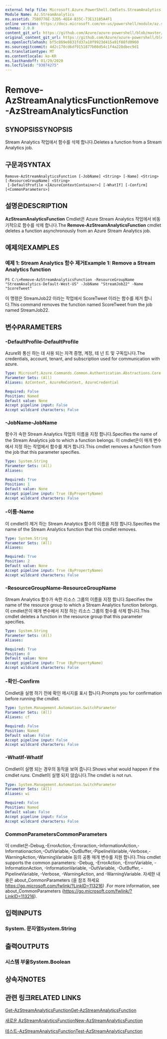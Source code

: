 ```yaml
---
external help file: Microsoft.Azure.PowerShell.Cmdlets.StreamAnalytics.dll-Help.xml
Module Name: Az.StreamAnalytics
ms.assetid: 75B0776E-32D5-4EE4-B35C-73E13185A4F1
online version: https://docs.microsoft.com/en-us/powershell/module/az.streamanalytics/remove-azstreamanalyticsfunction
schema: 2.0.0
content_git_url: https://github.com/Azure/azure-powershell/blob/master/src/StreamAnalytics/StreamAnalytics/help/Remove-AzStreamAnalyticsFunction.md
original_content_git_url: https://github.com/Azure/azure-powershell/blob/master/src/StreamAnalytics/StreamAnalytics/help/Remove-AzStreamAnalyticsFunction.md
ms.openlocfilehash: bf5c869e8831fd37a10f9923d415a91f88fd0960
ms.sourcegitcommit: 4d2c178cd6df9151877b08d54c1f4a228dbec9d1
ms.translationtype: MT
ms.contentlocale: ko-KR
ms.lasthandoff: 01/29/2020
ms.locfileid: "93874275"
---
```

# <span data-ttu-id="5288d-101">Remove-AzStreamAnalyticsFunction</span><span class="sxs-lookup"><span data-stu-id="5288d-101">Remove-AzStreamAnalyticsFunction</span></span>

## <span data-ttu-id="5288d-102">SYNOPSIS</span><span class="sxs-lookup"><span data-stu-id="5288d-102">SYNOPSIS</span></span>
<span data-ttu-id="5288d-103">Stream Analytics 작업에서 함수를 삭제 합니다.</span><span class="sxs-lookup"><span data-stu-id="5288d-103">Deletes a function from a Stream Analytics job.</span></span>

## <span data-ttu-id="5288d-104">구문과</span><span class="sxs-lookup"><span data-stu-id="5288d-104">SYNTAX</span></span>

```
Remove-AzStreamAnalyticsFunction [-JobName] <String> [-Name] <String> [-ResourceGroupName] <String>
 [-DefaultProfile <IAzureContextContainer>] [-WhatIf] [-Confirm] [<CommonParameters>]
```

## <span data-ttu-id="5288d-105">설명은</span><span class="sxs-lookup"><span data-stu-id="5288d-105">DESCRIPTION</span></span>
<span data-ttu-id="5288d-106">**AzStreamAnalyticsFunction** Cmdlet은 Azure Stream Analytics 작업에서 비동기적으로 함수를 삭제 합니다.</span><span class="sxs-lookup"><span data-stu-id="5288d-106">The **Remove-AzStreamAnalyticsFunction** cmdlet deletes a function asynchronously from an Azure Stream Analytics job.</span></span>

## <span data-ttu-id="5288d-107">예제의</span><span class="sxs-lookup"><span data-stu-id="5288d-107">EXAMPLES</span></span>

### <span data-ttu-id="5288d-108">예제 1: Stream Analytics 함수 제거</span><span class="sxs-lookup"><span data-stu-id="5288d-108">Example 1: Remove a Stream Analytics function</span></span>
```
PS C:\>Remove-AzStreamAnalyticsFunction -ResourceGroupName "StreamAnalytics-Default-West-US" -JobName "StreamJob22" -Name "ScoreTweet"
```

<span data-ttu-id="5288d-109">이 명령은 StreamJob22 이라는 작업에서 ScoreTweet 이라는 함수를 제거 합니다.</span><span class="sxs-lookup"><span data-stu-id="5288d-109">This command removes the function named ScoreTweet from the job named StreamJob22.</span></span>

## <span data-ttu-id="5288d-110">변수</span><span class="sxs-lookup"><span data-stu-id="5288d-110">PARAMETERS</span></span>

### <span data-ttu-id="5288d-111">-DefaultProfile</span><span class="sxs-lookup"><span data-stu-id="5288d-111">-DefaultProfile</span></span>
<span data-ttu-id="5288d-112">Azure와 통신 하는 데 사용 되는 자격 증명, 계정, 테 넌 트 및 구독입니다.</span><span class="sxs-lookup"><span data-stu-id="5288d-112">The credentials, account, tenant, and subscription used for communication with azure.</span></span>

```yaml
Type: Microsoft.Azure.Commands.Common.Authentication.Abstractions.Core.IAzureContextContainer
Parameter Sets: (All)
Aliases: AzContext, AzureRmContext, AzureCredential

Required: False
Position: Named
Default value: None
Accept pipeline input: False
Accept wildcard characters: False
```

### <span data-ttu-id="5288d-113">-JobName</span><span class="sxs-lookup"><span data-stu-id="5288d-113">-JobName</span></span>
<span data-ttu-id="5288d-114">함수가 속한 Stream Analytics 작업의 이름을 지정 합니다.</span><span class="sxs-lookup"><span data-stu-id="5288d-114">Specifies the name of the Stream Analytics job to which a function belongs.</span></span>
<span data-ttu-id="5288d-115">이 cmdlet은이 매개 변수에서 지정 하는 작업에서 함수를 제거 합니다.</span><span class="sxs-lookup"><span data-stu-id="5288d-115">This cmdlet removes a function from the job that this parameter specifies.</span></span>

```yaml
Type: System.String
Parameter Sets: (All)
Aliases:

Required: True
Position: 1
Default value: None
Accept pipeline input: True (ByPropertyName)
Accept wildcard characters: False
```

### <span data-ttu-id="5288d-116">-이름</span><span class="sxs-lookup"><span data-stu-id="5288d-116">-Name</span></span>
<span data-ttu-id="5288d-117">이 cmdlet이 제거 하는 Stream Analytics 함수의 이름을 지정 합니다.</span><span class="sxs-lookup"><span data-stu-id="5288d-117">Specifies the name of the Stream Analytics function that this cmdlet removes.</span></span>

```yaml
Type: System.String
Parameter Sets: (All)
Aliases:

Required: True
Position: 2
Default value: None
Accept pipeline input: True (ByPropertyName)
Accept wildcard characters: False
```

### <span data-ttu-id="5288d-118">-ResourceGroupName</span><span class="sxs-lookup"><span data-stu-id="5288d-118">-ResourceGroupName</span></span>
<span data-ttu-id="5288d-119">Stream Analytics 함수가 속한 리소스 그룹의 이름을 지정 합니다.</span><span class="sxs-lookup"><span data-stu-id="5288d-119">Specifies the name of the resource group to which a Stream Analytics function belongs.</span></span>
<span data-ttu-id="5288d-120">이 cmdlet은이 매개 변수에서 지정 하는 리소스 그룹의 함수를 삭제 합니다.</span><span class="sxs-lookup"><span data-stu-id="5288d-120">This cmdlet deletes a function in the resource group that this parameter specifies.</span></span>

```yaml
Type: System.String
Parameter Sets: (All)
Aliases:

Required: True
Position: 0
Default value: None
Accept pipeline input: True (ByPropertyName)
Accept wildcard characters: False
```

### <span data-ttu-id="5288d-121">-확인</span><span class="sxs-lookup"><span data-stu-id="5288d-121">-Confirm</span></span>
<span data-ttu-id="5288d-122">Cmdlet을 실행 하기 전에 확인 메시지를 표시 합니다.</span><span class="sxs-lookup"><span data-stu-id="5288d-122">Prompts you for confirmation before running the cmdlet.</span></span>

```yaml
Type: System.Management.Automation.SwitchParameter
Parameter Sets: (All)
Aliases: cf

Required: False
Position: Named
Default value: False
Accept pipeline input: False
Accept wildcard characters: False
```

### <span data-ttu-id="5288d-123">-WhatIf</span><span class="sxs-lookup"><span data-stu-id="5288d-123">-WhatIf</span></span>
<span data-ttu-id="5288d-124">Cmdlet이 실행 되는 경우의 동작을 보여 줍니다.</span><span class="sxs-lookup"><span data-stu-id="5288d-124">Shows what would happen if the cmdlet runs.</span></span>
<span data-ttu-id="5288d-125">Cmdlet이 실행 되지 않습니다.</span><span class="sxs-lookup"><span data-stu-id="5288d-125">The cmdlet is not run.</span></span>

```yaml
Type: System.Management.Automation.SwitchParameter
Parameter Sets: (All)
Aliases: wi

Required: False
Position: Named
Default value: False
Accept pipeline input: False
Accept wildcard characters: False
```

### <span data-ttu-id="5288d-126">CommonParameters</span><span class="sxs-lookup"><span data-stu-id="5288d-126">CommonParameters</span></span>
<span data-ttu-id="5288d-127">이 cmdlet은-Debug,-ErrorAction,-Erroraction,-InformationAction,-Informationaction,-OutVariable,-OutBuffer,-PipelineVariable,-Verbose,-WarningAction,-WarningVariable 등의 공통 매개 변수를 지원 합니다.</span><span class="sxs-lookup"><span data-stu-id="5288d-127">This cmdlet supports the common parameters: -Debug, -ErrorAction, -ErrorVariable, -InformationAction, -InformationVariable, -OutVariable, -OutBuffer, -PipelineVariable, -Verbose, -WarningAction, and -WarningVariable.</span></span> <span data-ttu-id="5288d-128">자세한 내용은 about_CommonParameters (을 참조 하세요 https://go.microsoft.com/fwlink/?LinkID=113216) .</span><span class="sxs-lookup"><span data-stu-id="5288d-128">For more information, see about_CommonParameters (https://go.microsoft.com/fwlink/?LinkID=113216).</span></span>

## <span data-ttu-id="5288d-129">입력</span><span class="sxs-lookup"><span data-stu-id="5288d-129">INPUTS</span></span>

### <span data-ttu-id="5288d-130">System. 문자열</span><span class="sxs-lookup"><span data-stu-id="5288d-130">System.String</span></span>

## <span data-ttu-id="5288d-131">출력</span><span class="sxs-lookup"><span data-stu-id="5288d-131">OUTPUTS</span></span>

### <span data-ttu-id="5288d-132">시스템 부울</span><span class="sxs-lookup"><span data-stu-id="5288d-132">System.Boolean</span></span>

## <span data-ttu-id="5288d-133">상속자</span><span class="sxs-lookup"><span data-stu-id="5288d-133">NOTES</span></span>

## <span data-ttu-id="5288d-134">관련 링크</span><span class="sxs-lookup"><span data-stu-id="5288d-134">RELATED LINKS</span></span>

[<span data-ttu-id="5288d-135">Get-AzStreamAnalyticsFunction</span><span class="sxs-lookup"><span data-stu-id="5288d-135">Get-AzStreamAnalyticsFunction</span></span>](./Get-AzStreamAnalyticsFunction.md)

[<span data-ttu-id="5288d-136">새로운 AzStreamAnalyticsFunction</span><span class="sxs-lookup"><span data-stu-id="5288d-136">New-AzStreamAnalyticsFunction</span></span>](./New-AzStreamAnalyticsFunction.md)

[<span data-ttu-id="5288d-137">테스트-AzStreamAnalyticsFunction</span><span class="sxs-lookup"><span data-stu-id="5288d-137">Test-AzStreamAnalyticsFunction</span></span>](./Test-AzStreamAnalyticsFunction.md)


